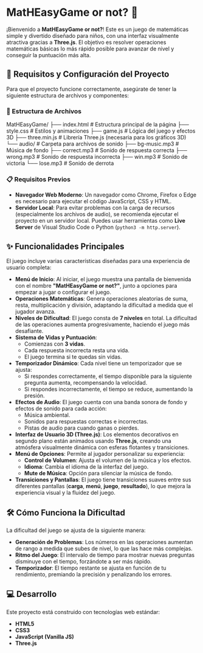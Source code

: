 # MatHEasyGame or not? 🧠

¡Bienvenido a **MatHEasyGame or not?**! Este es un juego de matemáticas simple y divertido diseñado para niños, con una interfaz visualmente atractiva gracias a **Three.js**. El objetivo es resolver operaciones matemáticas básicas lo más rápido posible para avanzar de nivel y conseguir la puntuación más alta.


## 🚀 Requisitos y Configuración del Proyecto

Para que el proyecto funcione correctamente, asegúrate de tener la siguiente estructura de archivos y componentes:

### 📂 Estructura de Archivos

MatHEasyGame/
├── index.html          # Estructura principal de la página
├── style.css           # Estilos y animaciones
├── game.js             # Lógica del juego y efectos 3D
├── three.min.js        # Librería Three.js (necesaria para los gráficos 3D)
└── audio/              # Carpeta para archivos de sonido
    ├── bg-music.mp3    # Música de fondo
    ├── correct.mp3     # Sonido de respuesta correcta
    ├── wrong.mp3       # Sonido de respuesta incorrecta
    ├── win.mp3         # Sonido de victoria
    └── lose.mp3        # Sonido de derrota


### 📋 Requisitos Previos

  * **Navegador Web Moderno**: Un navegador como Chrome, Firefox o Edge es necesario para ejecutar el código JavaScript, CSS y HTML.
  * **Servidor Local**: Para evitar problemas con la carga de recursos (especialmente los archivos de audio), se recomienda ejecutar el proyecto en un servidor local. Puedes usar herramientas como **Live Server** de Visual Studio Code o Python (`python3 -m http.server`).



## ✨ Funcionalidades Principales

El juego incluye varias características diseñadas para una experiencia de usuario completa:

  * **Menú de Inicio**: Al iniciar, el juego muestra una pantalla de bienvenida con el nombre **"MatHEasyGame or not?"**, junto a opciones para empezar a jugar o configurar el juego.
  * **Operaciones Matemáticas**: Genera operaciones aleatorias de suma, resta, multiplicación y división, adaptando la dificultad a medida que el jugador avanza.
  * **Niveles de Dificultad**: El juego consta de **7 niveles** en total. La dificultad de las operaciones aumenta progresivamente, haciendo el juego más desafiante.
  * **Sistema de Vidas y Puntuación**:
      * Comienzas con **3 vidas**.
      * Cada respuesta incorrecta resta una vida.
      * El juego termina si te quedas sin vidas.
  * **Temporizador Dinámico**: Cada nivel tiene un temporizador que se ajusta:
      * Si respondes correctamente, el tiempo disponible para la siguiente pregunta aumenta, recompensando la velocidad.
      * Si respondes incorrectamente, el tiempo se reduce, aumentando la presión.
  * **Efectos de Audio**: El juego cuenta con una banda sonora de fondo y efectos de sonido para cada acción:
      * Música ambiental.
      * Sonidos para respuestas correctas e incorrectas.
      * Pistas de audio para cuando ganas o pierdes.
  * **Interfaz de Usuario 3D (Three.js)**: Los elementos decorativos en segundo plano están animados usando **Three.js**, creando una atmósfera visualmente dinámica con esferas flotantes y transiciones.
  * **Menú de Opciones**: Permite al jugador personalizar su experiencia:
      * **Control de Volumen**: Ajusta el volumen de la música y los efectos.
      * **Idioma**: Cambia el idioma de la interfaz del juego.
      * **Mute de Música**: Opción para silenciar la música de fondo.
  * **Transiciones y Pantallas**: El juego tiene transiciones suaves entre sus diferentes pantallas (**carga**, **menú**, **juego**, **resultado**), lo que mejora la experiencia visual y la fluidez del juego.

## 🛠️ Cómo Funciona la Dificultad

La dificultad del juego se ajusta de la siguiente manera:

  * **Generación de Problemas**: Los números en las operaciones aumentan de rango a medida que subes de nivel, lo que las hace más complejas.
  * **Ritmo del Juego**: El intervalo de tiempo para mostrar nuevas preguntas disminuye con el tiempo, forzándote a ser más rápido.
  * **Temporizador**: El tiempo restante se ajusta en función de tu rendimiento, premiando la precisión y penalizando los errores.

## 💻 Desarrollo

Este proyecto está construido con tecnologías web estándar:

  * **HTML5**
  * **CSS3**
  * **JavaScript (Vanilla JS)**
  * **Three.js**